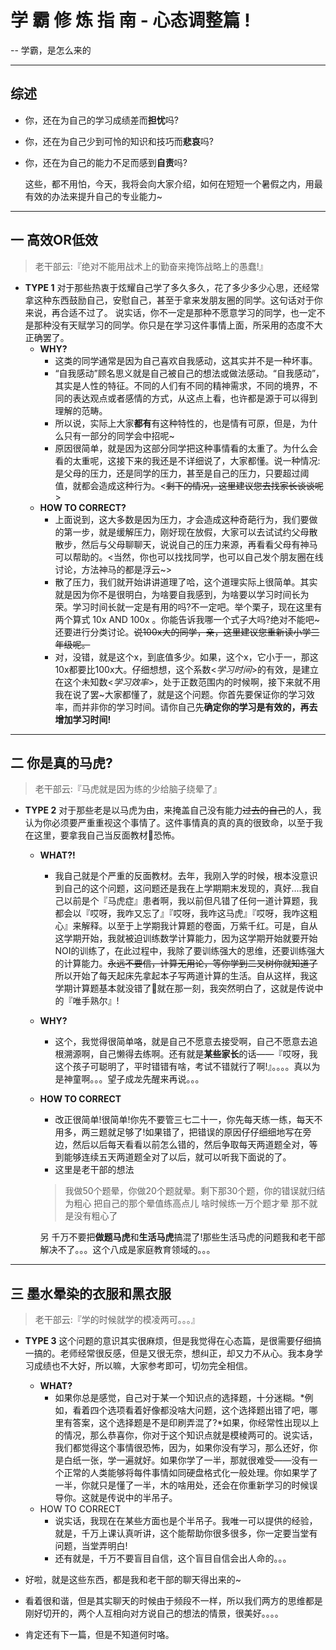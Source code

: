 # 学 霸 修 炼 指 南 - 心态调整篇 !
-- 学霸，是怎么来的
* * *
## 综述
* 你，还在为自己的学习成绩差而**担忧**吗?

* 你，还在为自己少到可怜的知识和技巧而**悲哀**吗?

* 你，还在为自己的能力不足而感到**自责**吗?

    这些，都不用怕，今天，我将会向大家介绍，如何在短短一个暑假之内，用最有效的办法来提升自己的专业能力~

* * *

## 一 高效OR低效


> 老干部云:『绝对不能用战术上的勤奋来掩饰战略上的愚蠢!』


* **TYPE 1**
对于那些热衷于炫耀自己学了多久多久，花了多少多少心思，还经常拿这种东西鼓励自己，安慰自己，甚至于拿来发朋友圈的同学。这句话对于你来说，再合适不过了。
说实话，你不一定是那种不愿意学习的同学，也一定不是那种没有天赋学习的同学。你只是在学习这件事情上面，所采用的态度不大正确罢了。
    * **WHY?**
       - 这类的同学通常是因为自己喜欢自我感动，这其实并不是一种坏事。
       - “自我感动”顾名思义就是自己被自己的想法或做法感动。“自我感动”，其实是人性的特征。不同的人们有不同的精神需求，不同的境界，不同的表达观点或者感情的方式，从这点上看，也许都是源于可以得到理解的范畴。
       - 所以说，实际上大家**都有**有这种特性的，也是情有可原，但是，为什么只有一部分的同学会中招呢~
       - 原因很简单，就是因为这部分同学把这种事情看的太重了。为什么会看的太重呢，这接下来的我还是不详细说了，大家都懂。说一种情况:是父母的压力，还是同学的压力，甚至是自己的压力，只要超过阈值，就都会造成这种行为。<~~剩下的情况，这里建议您去找家长谈谈呢~~>
    * **HOW TO CORRECT?**
       - 上面说到，这大多数是因为压力，才会造成这种奇葩行为，我们要做的第一步，就是缓解压力，刚好现在放假，大家可以去试试约父母散散步，然后与父母聊聊天，说说自己的压力来源，再看看父母有神马可以帮助的。<当然，你也可以找找同学，也可以自己发个朋友圈在线讨论，方法神马的都是浮云~>
       - 散了压力，我们就开始讲讲道理了哈，这个道理实际上很简单。其实就是因为你不是很明白，为啥要自我感到，为啥要以学习时间长为荣。学习时间长就一定是有用的吗?不一定吧。举个栗子，现在这里有两个算式 10x AND 100x 。你能告诉我哪一个式子大吗?绝对不能吧~还要进行分类讨论。~~说100x大的同学，亲，这里建议您重新读小学三年级呢。~~
       - 对，没错，就是这个x，到底值多少。如果，这个x，它小于一，那这10x都要比100x大。仔细想想，这个系数<*学习时间*>的有效，是建立在这个未知数<*学习效率*>，处于正数范围内的时候啊，接下来就不用我在说了罢~大家都懂了，就是这个问题。你首先要保证你的学习效率，而并非你的学习时间。请你自己先**确定你的学习是有效的，再去增加学习时间!**

* * *
## 二 你是真的马虎?

>老干部云:『马虎就是因为练的少给脑子绕晕了』

* **TYPE 2**
对于那些老是以马虎为由，来掩盖自己没有能力~~过去的自己~~的人，我认为你必须要严重重视这个事情了。这件事情真的真的真的很致命，以至于我在这里，要拿我自己当反面教材🌚恐怖。
     * **WHAT?!**
        - 我自己就是个严重的反面教材。去年，我刚入学的时候，根本没意识到自己的这个问题，这问题还是我在上学期期末发现的，真好....我自己以前是个『马虎症』患者啊，我以前但凡错了任何一道计算题，我都会以『哎呀，我咋又忘了』『哎呀，我咋这马虎』『哎呀，我咋这粗心』来解释。以至于上学期我计算题的卷面，万紫千红。可是，自从这学期开始，我就被迫训练数学计算能力，因为这学期开始就要开始NOI的训练了，在此过程中，我除了要训练强大的思维，还要训练强大的计算能力。~~永远不要信，计算无用论，等你学到二叉树你就知道了~~所以开始了每天起床先拿起本子写两道计算的生活。自从这样，我这学期计算题基本就没错了🌚就在那一刻，我突然明白了，这就是传说中的『唯手熟尔』!
     * **WHY?**
        - 这个，我觉得很简单咯，就是自己不愿意去接受啊，自己不愿意去追根溯源啊，自己懒得去练啊。还有就是**某些家长**的话——『哎呀，我这个孩子可聪明了，平时错错有啥，考试不错就行了啊!』。。。。真以为是神童啊。。。望子成龙先醒来再说。。。
     * **HOW TO CORRECT**
       - 改正很简单!很简单!你先不要管三七二十一，你先每天练一练，每天不用多，两三题就足够了!如果错了，把错误的原因仔仔细细地写在旁边，然后以后每天看看以前怎么错的，然后争取每天两道题全对，等到能够连续五天两道题全对了以后，就可以听我下面说的了。
       - 这里是老干部的想法
       > 我做50个题晕，你做20个题就晕。剩下那30个题，你的错误就归结为粗心
       > 把自己的那个晕值练高点儿
       > 啥时候练一万个题才晕
       > 那不就是没有粗心了
       
       另 千万不要把**做题马虎**和**生活马虎**搞混了!那些生活马虎的问题我和老干部解决不了。。。这个八成是家庭教育领域的。。。
 
* * *
## 三 墨水晕染的衣服和黑衣服

> 老干部云:『学的时候就学的模凌两可。。。』

* **TYPE 3**
这个问题的意识其实很麻烦，但是我觉得在心态篇，是很需要仔细搞一搞的。老师经常很反感，但是又很无奈，想纠正，却又力不从心。我本身学习成绩也不大好，所以嘛，大家参考即可，切勿完全相信。
     * **WHAT?**
          - 如果你总是感觉，自己对于某一个知识点的选择题，十分迷糊。*例如，看着四个选项看着好像都没啥大问题，这个选择题出错了吧，哪里有答案，这个选择题是不是印刷弄混了?*如果，你经常性出现以上的情况，那么恭喜你，你对于这个知识点就是模棱两可的。说实话，我们都觉得这个事情很恐怖，因为，如果你没有学习，那么还好，你是白纸一张，学一遍就好。如果你学了一半，那就很难受——没有一个正常的人类能够将每件事情如同硬盘格式化一般处理。你如果学了一半，你就只是懂了一半，木的啥用处，还会在你重新学习的时候误导你。这就是传说中的半吊子。
    * HOW TO CORRECT
       - 说实话，我现在在某些方面也是个半吊子。我唯一可以提供的经验，就是，千万上课认真听讲，这个能帮助你很多很多，你一定要当堂有问题，当堂弄明白!
       - 还有就是，千万不要盲目自信，这个盲目自信会出人命的。。。
       

* 好啦，就是这些东西，都是我和老干部的聊天得出来的~
* 看着很和谐，但是其实聊天的时候由于频段不一样，所以我们两方的思维都是刚好切开的，两个人互相向对方说自己的想法的情景，很美好。。。。
* 肯定还有下一篇，但是不知道何时咯。 
